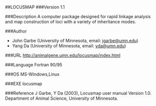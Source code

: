 ##LOCUSMAP
###Version
1.1

###Description
A computer package designed for rapid linkage analysis and map construction of loci with a variety of inheritance modes.

###Author
* John Garbe (University of Minnesota, email: jgarbe@umn.edu)
* Yang Da (University of Minnesota, email: yda@umn.edu)

###URL
http://animalgene.umn.edu/locusmap/index.html

###Language
Fortran 90/95

###OS
MS-Windows,Linux

###EXE
locusmap

###Reference
J Garbe, Y Da (2003), Locusmap user manual Version 1.0\. Department of Animal Science, University of Minnesota.


